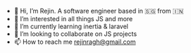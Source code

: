 - 👋 Hi, I’m Rejin. A software engineer based in 🇸🇬 from 🇮🇳
- 👀 I’m interested in all things JS and more
- 🌱 I’m currently learning inertia & laravel
- 💞️ I’m looking to collaborate on JS projects
- 📫 How to reach me rejinragh@gmail.com

<!---
rejin-r/rejin-r is a ✨ special ✨ repository because its `README.md` (this file) appears on your GitHub profile.
You can click the Preview link to take a look at your changes.
--->
